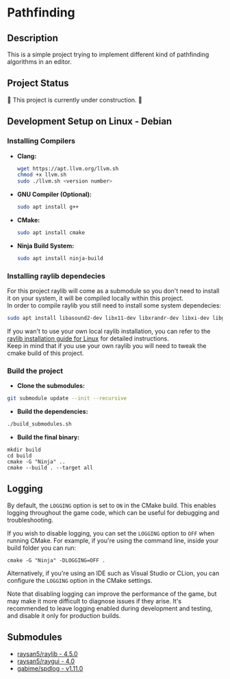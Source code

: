 # Pathfinding

## Description

This is a simple project trying to implement different kind of pathfinding algorithms in an editor.

## Project Status

🚧 This project is currently under construction. 🚧

## Development Setup on Linux - Debian

### Installing Compilers

- **Clang:**
  ```bash
  wget https://apt.llvm.org/llvm.sh
  chmod +x llvm.sh
  sudo ./llvm.sh <version number>
  ```
- **GNU Compiler (Optional):**
  ```bash
  sudo apt install g++
  ```
- **CMake:**
  ```bash
  sudo apt install cmake
  ```
- **Ninja Build System:**
  ```bash
  sudo apt install ninja-build
  ```

### Installing raylib dependecies

For this project raylib will come as a submodule so you don't need to install it on your system, it will be compiled locally within this project.  
In order to compile raylib you still need to install some system dependecies:
  ```bash
  sudo apt install libasound2-dev libx11-dev libxrandr-dev libxi-dev libgl1-mesa-dev libglu1-mesa-dev libxcursor-dev libxinerama-dev
  ```
If you wan't to use your own local raylib installation, you can refer to the [raylib installation guide for Linux](https://github.com/raysan5/raylib/wiki/Working-on-GNU-Linux) for detailed instructions.  
Keep in mind that if you use your own raylib you will need to tweak the cmake build of this project.  

### Build the project

- **Clone the submodules:**
```bash
git submodule update --init --recursive
```

- **Build the dependencies:**
```bash
./build_submodules.sh
```

- **Build the final binary:**
```
mkdir build
cd build
cmake -G "Ninja" ..
cmake --build . --target all
```

## Logging

By default, the `LOGGING` option is set to `ON` in the CMake build. This enables logging throughout the game code, which can be useful for debugging and troubleshooting.

If you wish to disable logging, you can set the `LOGGING` option to `OFF` when running CMake. For example, if you're using the command line, inside your build folder you can run:  
```
cmake -G "Ninja" -DLOGGING=OFF .
```

Alternatively, if you're using an IDE such as Visual Studio or CLion, you can configure the `LOGGING` option in the CMake settings.

Note that disabling logging can improve the performance of the game, but may make it more difficult to diagnose issues if they arise. It's recommended to leave logging enabled during development and testing, and disable it only for production builds.

## Submodules

- [raysan5/raylib - 4.5.0](https://github.com/raysan5/raylib/tree/4.5.0)
- [raysan5/raygui - 4.0](https://github.com/raysan5/raygui/tree/3.2)
- [gabime/spdlog - v1.11.0](https://github.com/gabime/spdlog/tree/v1.11.0)
